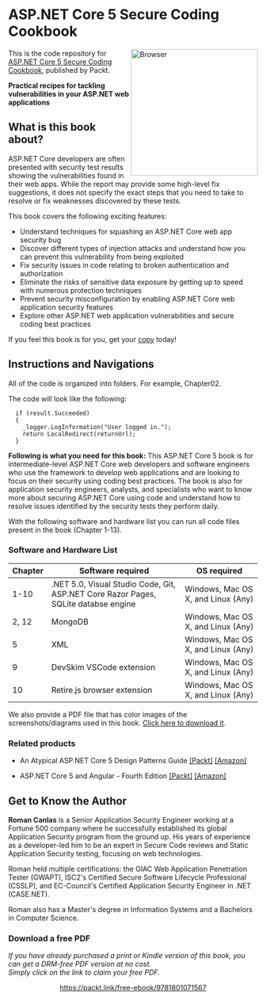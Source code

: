 


# ASP.NET Core 5 Secure Coding Cookbook 

<a href="https://www.packtpub.com/product/asp-net-core-secure-coding-cookbook/9781801071567?utm_source=github&utm_medium=repository&utm_campaign=9781801071567"><img src="https://static.packt-cdn.com/products/9781801071567/cover/smaller" alt="Browser" height="256px" align="right"></a>

This is the code repository for [
ASP.NET Core 5 Secure Coding Cookbook](https://www.packtpub.com/product/asp-net-core-secure-coding-cookbook/9781801071567), published by Packt.

**Practical recipes for tackling vulnerabilities in your ASP.NET web applications**

## What is this book about?
ASP.NET Core developers are often presented with security test results showing the vulnerabilities found in their web apps. While the report may provide some high-level fix suggestions, it does not specify the exact steps that you need to take to resolve or fix weaknesses discovered by these tests. 

This book covers the following exciting features:
- Understand techniques for squashing an ASP.NET Core web app security bug
- Discover different types of injection attacks and understand how you can prevent this vulnerability from being exploited
- Fix security issues in code relating to broken authentication and authorization
- Eliminate the risks of sensitive data exposure by getting up to speed with numerous protection techniques
- Prevent security misconfiguration by enabling ASP.NET Core web application security features
- Explore other ASP.NET web application vulnerabilities and secure coding best practices

If you feel this book is for you, get your [copy](https://www.amazon.com/dp/180107156X) today!


## Instructions and Navigations
All of the code is organized into folders. For example, Chapter02.

The code will look like the following:
```
  if (result.Succeeded)
  {
    _logger.LogInformation("User logged in.");
    return LocalRedirect(returnUrl);
  }
```

**Following is what you need for this book:**
This ASP.NET Core 5 book is for intermediate-level ASP.NET Core web developers and software engineers who use the framework to develop web applications and are looking to focus on their security using coding best practices. The book is also for application security engineers, analysts, and specialists who want to know more about securing ASP.NET Core using code and understand how to resolve issues identified by the security tests they perform daily.

With the following software and hardware list you can run all code files present in the book (Chapter 1-13).

### Software and Hardware List

| Chapter | Software required | OS required |
| -------- | ------------------------------------ | ----------------------------------- |
| 1-10 | .NET 5.0, Visual Studio Code, Git, ASP.NET Core Razor Pages, SQLite databse engine | Windows, Mac OS X, and Linux (Any) |
| 2, 12 | MongoDB | Windows, Mac OS X, and Linux (Any) |
| 5 | XML | Windows, Mac OS X, and Linux (Any) |
| 9 | DevSkim VSCode extension | Windows, Mac OS X, and Linux (Any) |
| 10 | Retire.js browser extension | Windows, Mac OS X, and Linux (Any) |


We also provide a PDF file that has color images of the screenshots/diagrams used in this book. [Click here to download it](https://static.packt-cdn.com/downloads/9781801071567_ColorImages.pdf).

### Related products
* An Atypical ASP.NET Core 5 Design Patterns Guide [[Packt]](https://www.packtpub.com/product/an-atypical-asp-net-core-5-design-patterns-guide/9781789346091?utm_source=github&utm_medium=repository&utm_campaign=9781789346091) [[Amazon]](https://www.amazon.com/dp/B08L843H1Y)

* ASP.NET Core 5 and Angular - Fourth Edition [[Packt]](https://www.packtpub.com/product/asp-net-core-5-and-angular-fourth-edition/9781800560338?utm_source=github&utm_medium=repository&utm_campaign=9781800560338) [[Amazon]](https://www.amazon.com/dp/B08SWRSRYP)


## Get to Know the Author
**Roman Canlas**
is a Senior Application Security Engineer working at a Fortune 500 company where he successfully established its global Application Security program from the ground up. His years of experience as a developer-led him to be an expert in Secure Code reviews and Static Application Security testing, focusing on web technologies.

Roman held multiple certifications: the GIAC Web Application Penetration Tester (GWAPT), ISC2's Certified Secure Software Lifecycle Professional (CSSLP), and EC-Council's Certified Application Security Engineer in .NET (CASE.NET).

Roman also has a Master's degree in Information Systems and a Bachelors in Computer Science.
### Download a free PDF

 <i>If you have already purchased a print or Kindle version of this book, you can get a DRM-free PDF version at no cost.<br>Simply click on the link to claim your free PDF.</i>
<p align="center"> <a href="https://packt.link/free-ebook/9781801071567">https://packt.link/free-ebook/9781801071567 </a> </p>